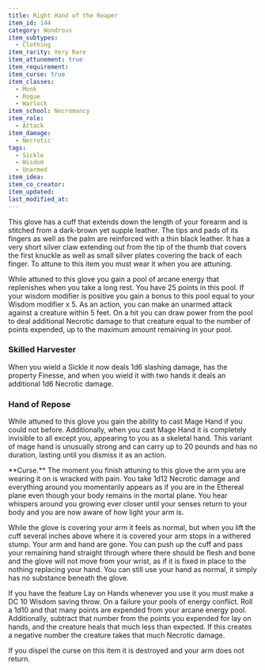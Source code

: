```yaml
---
title: Right Hand of the Reaper
item_id: 144
category: Wondrous
item_subtypes:
  - Clothing
item_rarity: Very Rare
item_attunement: true
item_requirement:
item_curse: true
item_classes:
  - Monk
  - Rogue
  - Warlock
item_school: Necromancy
item_role:
  - Attack
item_damage:
  - Necrotic
tags:
  - Sickle
  - Wisdom
  - Unarmed
item_idea:
item_co_creator:
item_updated:
last_modified_at:
---
```


This glove has a cuff that extends down the length of your forearm and is stitched from a dark-brown yet supple leather. The tips and pads of its fingers as well as the palm are reinforced with a thin black leather. It has a very short silver claw extending out from the tip of the thumb that covers the first knuckle as well as small silver plates covering the back of each finger. To attune to this item you must wear it when you are attuning.

While attuned to this glove you gain a pool of arcane energy that replenishes when you take a long rest. You have 25 points in this pool. If your wisdom modifier is positive you gain a bonus to this pool equal to your Wisdom modifier x 5.
As an action, you can make an unarmed attack against a creature within 5 feet. On a hit you can draw power from the pool to deal additional Necrotic damage to that creature equal to the number of points expended, up to the maximum amount remaining in your pool.

### Skilled Harvester
When you wield a Sickle it now deals 1d6 slashing damage, has the property Finesse, and when you wield it with two hands it deals an additional 1d6 Necrotic damage.

### Hand of Repose
While attuned to this glove you gain the ability to cast <magic-spell>Mage Hand</magic-spell> if you could not before. Additionally, when you cast <magic-spell>Mage Hand</magic-spell> it is completely invisible to all except you, appearing to you as a skeletal hand. This variant of mage hand is unusually strong and can carry up to 20 pounds and has no duration, lasting until you dismiss it as an action.

<section id="curse">
**Curse.** The moment you finish attuning to this glove the arm you are wearing it on is wracked with pain. You take 1d12 Necrotic damage and everything around you momentarily appears as if you are in the Ethereal plane even though your body remains in the mortal plane. You hear whispers around you growing ever closer until your senses return to your body and you are now aware of how light your arm is.

While the glove is covering your arm it feels as normal, but when you lift the cuff several inches above where it is covered your arm stops in a withered stump. Your arm and hand are gone. You can push up the cuff and pass your remaining hand straight through where there should be flesh and bone and the glove will not move from your wrist, as if it is fixed in place to the nothing replacing your hand. You can still use your hand as normal, it simply has no substance beneath the glove.

If you have the feature Lay on Hands whenever you use it you must make a DC 10 Wisdom saving throw. On a failure your pools of energy conflict. Roll a 1d10 and that many points are expended from your arcane energy pool. Additionally, subtract that number from the points you expended for lay on hands, and the creature heals that much less than expected. If this creates a negative number the creature takes that much Necrotic damage.

If you dispel the curse on this item it is destroyed and your arm does not return.
</section>
